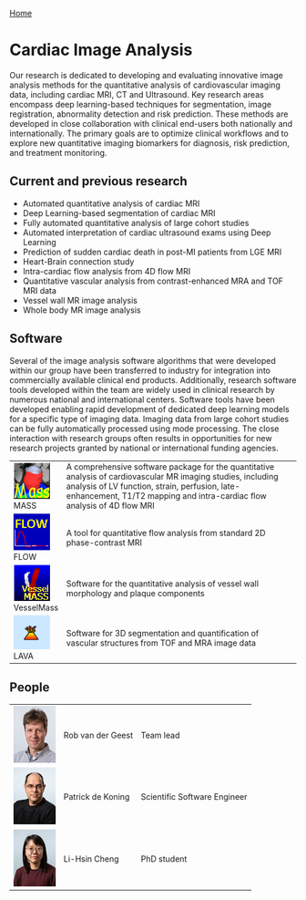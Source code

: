 [Home](../index.md)

# Cardiac Image Analysis

Our research is dedicated to developing and evaluating innovative image analysis methods for the quantitative analysis of cardiovascular imaging data, including cardiac MRI, CT and Ultrasound. Key research areas encompass deep learning-based techniques for segmentation, image registration, abnormality detection and risk prediction. These methods are developed in close collaboration with clinical end-users both nationally and internationally. The primary goals are to optimize clinical workflows and to explore new quantitative imaging biomarkers for diagnosis, risk prediction, and treatment monitoring.

## Current and previous research
* Automated quantitative analysis of cardiac MRI
* Deep Learning-based segmentation of cardiac MRI
* Fully automated quantitative analysis of large cohort studies
* Automated interpretation of cardiac ultrasound exams using Deep Learning
* Prediction of sudden cardiac death in post-MI patients from LGE MRI
* Heart-Brain connection study
* Intra-cardiac flow analysis from 4D flow MRI
* Quantitative vascular analysis from contrast-enhanced MRA and TOF MRI data
* Vessel wall MR image analysis
* Whole body MR image analysis


## Software
Several of the image analysis software algorithms that were developed within our group have been transferred to industry for integration into commercially available clinical end products. Additionally, research software tools developed within the team are widely used in clinical research by numerous national and international centers. Software tools have been developed enabling rapid development of dedicated deep learning models for a specific type of imaging data. Imaging data from large cohort studies can be fully automatically processed using mode processing. The close interaction with research groups often results in opportunities for new research projects granted by national or international funding agencies.

|                                                               |                                                                                                                                                                                                                                           |
|---------------------------------------------------------------|-------------------------------------------------------------------------------------------------------------------------------------------------------------------------------------------------------------------------------------------|
| ![](../assets/img/sections/cia/mass.png)<br>MASS              | A comprehensive software package for the quantitative analysis of cardiovascular MR imaging studies, including analysis of LV function, strain, perfusion, late-enhancement, T1/T2 mapping and intra-cardiac flow analysis of 4D flow MRI |
| ![](../assets/img/sections/cia/flow.png)<br>FLOW              | A tool for quantitative flow analysis from standard 2D phase-contrast MRI                                                                                                                                                                 |
| ![](../assets/img/sections/cia/vessel_mass.png)<br>VesselMass | Software for the quantitative analysis of vessel wall morphology and plaque components                                                                                                                                                    |
| ![](../assets/img/sections/cia/lava_small.png)<br>LAVA        | Software for 3D segmentation and quantification of vascular structures from TOF and MRA image data                                                                                                                                        |

## People

|                                                |                   |                              |
|------------------------------------------------|-------------------|------------------------------|
| ![](../assets/img/Rob_van_der_Geest_small.jpg) | Rob van der Geest | Team lead                    |
| ![](../assets/img/Patrick_de_Koning_small.jpg) | Patrick de Koning | Scientific Software Engineer |
| ![](../assets/img/Lis-Hsin_Cheng_small.jpg)    | Li-Hsin Cheng     | PhD student                  |

